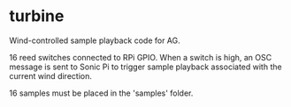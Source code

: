 # turbine
Wind-controlled sample playback code for AG.

16 reed switches connected to RPi GPIO. When a switch is high, an OSC message is sent to Sonic Pi to trigger sample playback associated with the current wind direction.

16 samples must be placed in the 'samples' folder.
